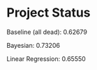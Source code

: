 <h1>
    Project Status
</h1>

<p>
    Baseline (all dead): 0.62679
</p>

<p>
    Bayesian: 0.73206
</p>

<p>
    Linear Regression: 0.65550
</p>

